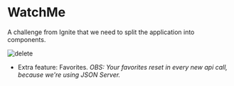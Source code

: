 # WatchMe
A challenge from Ignite that we need to split the application into components.


![delete](https://user-images.githubusercontent.com/60555584/173271719-ebf2b638-d327-4f7e-a36a-d1882088ef42.gif)


- Extra feature: Favorites.
*OBS: Your favorites reset in every new api call, because we're using JSON Server.*

